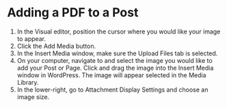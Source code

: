 # Adding a PDF to a Post

1. In the Visual editor, position the cursor where you would like your image to appear. 
2. Click the Add Media button.
3. In the Insert Media window, make sure the Upload Files tab is selected.
4. On your computer, navigate to and select the image you would like to add your Post or Page. Click and drag the image into the Insert Media window in WordPress. The image will appear selected in the Media Library.
5. In the lower-right, go to Attachment Display Settings and choose an image size.  